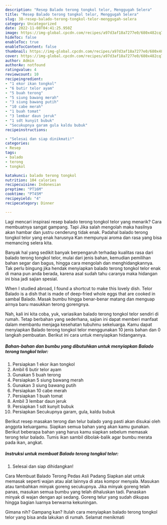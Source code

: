 ```yaml
---
description: "Resep Balado terong tongkol telor, Menggugah Selera"
title: "Resep Balado terong tongkol telor, Menggugah Selera"
slug: 38-resep-balado-terong-tongkol-telor-menggugah-selera
category: Uncategorized
date: 2022-11-08T04:41:25.950Z
image: https://img-global.cpcdn.com/recipes/a97d3af18a7277e0/680x482cq70/balado-terong-tongkol-telor-foto-resep-utama.jpg
hideToc: false
enableToc: true
enableTocContent: false
thumbnail: https://img-global.cpcdn.com/recipes/a97d3af18a7277e0/680x482cq70/balado-terong-tongkol-telor-foto-resep-utama.jpg
cover: https://img-global.cpcdn.com/recipes/a97d3af18a7277e0/680x482cq70/balado-terong-tongkol-telor-foto-resep-utama.jpg
author: Admin
authorAv: notfound
ratingvalue: 4
reviewcount: 10
recipeingredient:
- "1 ekor ikan tongkol"
- "6 butir telor ayam"
- "5 buah terong"
- "5 siung bawang merah"
- "3 siung bawang putih"
- "10 cabe merah"
- "1 buah tomat"
- "3 lembar daun jeruk"
- "1 sdt kunyit bubuk"
- "Secukupnya garam gula kaldu bubuk"
recipeinstructions:

- "Selesai dan siap dinikmati!"
categories:
- Resep
tags:
- balado
- terong
- tongkol

katakunci: balado terong tongkol 
nutrition: 104 calories
recipecuisine: Indonesian
preptime: "PT16M"
cooktime: "PT45M"
recipeyield: "4"
recipecategory: Dinner

---
```



Lagi mencari inspirasi resep balado terong tongkol telor yang menarik? Cara membuatnya sangat gampang. Tapi Jika salah mengolah maka hasilnya akan hambar dan justru cenderung tidak enak. Padahal balado terong tongkol telor yang enak harusnya Kan mempunyai aroma dan rasa yang bisa memancing selera kita.


Banyak hal yang sedikit banyak berpengaruh terhadap kualitas rasa dari balado terong tongkol telor, mulai dari jenis bahan, kemudian pemilihan bahan segar dan bagus, hingga cara mengolah dan menghidangkannya. Tak perlu bingung jika hendak menyiapkan balado terong tongkol telor enak di mana pun anda berada, karena asal sudah tahu caranya maka hidangan ini bisa jadi sajian spesial.

When I studied abroad, I found a shortcut to make this lovely dish. Telor Balado is a dish that is made of deep-fried whole eggs that are cooked in sambal Balado. Masak bumbu hingga benar-benar matang dan menguap airnya baru masukkan terong gorengnya.


Nah, kali ini kita coba, yuk, variasikan balado terong tongkol telor sendiri di rumah. Tetap berbahan yang sederhana, sajian ini dapat memberi manfaat dalam membantu menjaga kesehatan tubuhmu sekeluarga. Kamu dapat menyiapkan Balado terong tongkol telor menggunakan 10 jenis bahan dan 0 langkah pembuatan. Berikut ini cara untuk menyiapkan hidangannya.

<!--inarticleads1-->

##### Bahan-bahan dan bumbu yang dibutuhkan untuk menyiapkan Balado terong tongkol telor:

1. Persiapkan 1 ekor ikan tongkol
1. Ambil 6 butir telor ayam
1. Gunakan 5 buah terong
1. Persiapkan 5 siung bawang merah
1. Gunakan 3 siung bawang putih
1. Persiapkan 10 cabe merah
1. Persiapkan 1 buah tomat
1. Ambil 3 lembar daun jeruk
1. Persiapkan 1 sdt kunyit bubuk
1. Persiapkan Secukupnya garam, gula, kaldu bubuk


Berikut resep masakan terong dan telur balado yang pasti akan disukai oleh anggota keluargamu. Siapkan semua bahan yang akan kamu gunakan. Berikut beberapa bahan yang harus kamu siapkan sebelum memasak terong telur balado. Tumis ikan sambil dibolak-balik agar bumbu merata pada ikan, angkat. 

<!--inarticleads2-->

##### Instruksi untuk membuat Balado terong tongkol telor:


1. Selesai dan siap dihidangkan!

Cara Membuat Balado Terong Pedas Asli Padang Siapkan alat untuk memasak seperti wajan atau alat lainnya di atas kompor menyala. Masukan atau tambahkan minyak goreng secukupnya. Jika minyak goreng telah panas, masukan semua bumbu yang telah dihaluskan tadi. Panaskan minyak di wajan dengan api sedang. Goreng telur yang sudah dikupas hingga bagian luarnya berwarna kekuningan. 

Gimana nih? Gampang kan? Itulah cara menyiapkan balado terong tongkol telor yang bisa anda lakukan di rumah. Selamat menikmati
